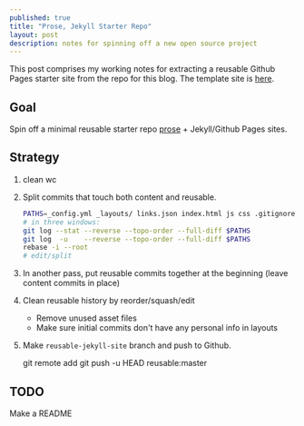 ```yaml
---
published: true
title: "Prose, Jekyll Starter Repo"
layout: post
description: notes for spinning off a new open source project
---
```


This post comprises my working notes for extracting a reusable Github Pages starter site from the repo for this blog. The template site is [here](https://github.com/edrex/reusable-jekyll-site).

## Goal

Spin off a minimal reusable starter repo [prose](http://prose.io) + Jekyll/Github Pages sites.

## Strategy

1. clean wc
2. Split commits that touch both content and reusable.

    ```bash
    PATHS=_config.yml _layouts/ links.json index.html js css .gitignore css/ fonts/
    # in three windows:
    git log --stat --reverse --topo-order --full-diff $PATHS
    git log  -u    --reverse --topo-order --full-diff $PATHS
    rebase -i --root
    # edit/split
    ```

3. In another pass, put reusable commits together at the beginning (leave content commits in place)
4. Clean reusable history by reorder/squash/edit
    * Remove unused asset files
    * Make sure initial commits don't have any personal info in layouts
5. Make `reusable-jekyll-site` branch and push to Github.

    git remote add
    git push -u HEAD reusable:master
    
## TODO

Make a README

